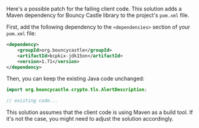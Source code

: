 Here's a possible patch for the failing client code. This solution adds a Maven dependency for Bouncy Castle library to the project's `pom.xml` file.

First, add the following dependency to the `<dependencies>` section of your `pom.xml` file:
```xml
<dependency>
    <groupId>org.bouncycastle</groupId>
    <artifactId>bcpkix-jdk15on</artifactId>
    <version>1.71</version>
</dependency>
```

Then, you can keep the existing Java code unchanged:
```java
import org.bouncycastle.crypto.tls.AlertDescription;

// existing code...
```

This solution assumes that the client code is using Maven as a build tool. If it's not the case, you might need to adjust the solution accordingly.